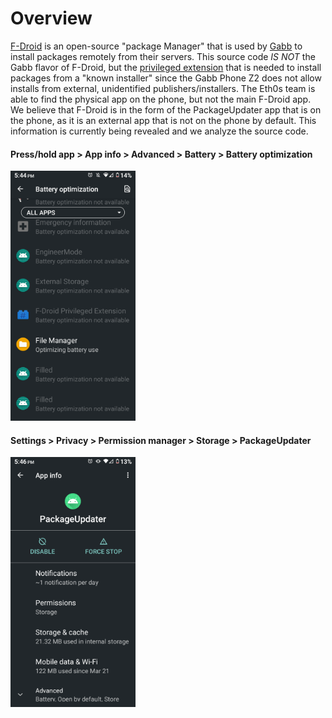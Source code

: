 # Overview
[F-Droid](https://f-droid.org/en/) is an open-source "package Manager" that is used by [Gabb](https://gabb.com/) to install packages remotely from their servers.
This source code *IS NOT* the Gabb flavor of F-Droid, but the [privileged extension](https://f-droid.org/en/packages/org.fdroid.fdroid.privileged/) that is needed to install packages
from a "known installer" since the Gabb Phone Z2 does not allow installs from external, unidentified
publishers/installers. The Eth0s team is able to find the physical app on the phone, but not the main F-Droid app. 
We believe that F-Droid is in the form of the PackageUpdater app that is on the phone, as it is an external app 
that is not on the phone by default. This information is currently being revealed and we analyze the source code.

#### Press/hold app > App info > Advanced > Battery > Battery optimization
<img src="https://github.com/Kasherpete/Gabb-Apps-Source/raw/main/images/1" alt="Error" width="200"/>

#### Settings > Privacy > Permission manager > Storage > PackageUpdater
<img src="https://github.com/Kasherpete/Gabb-Apps-Source/raw/main/images/2" alt="Error" width="200"/>